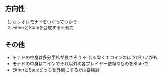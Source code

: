 ## 方向性
1. オレオレモナドをつくってつかう
2. EitherとStateを合成する←有力

## その他
* モナドの中身は多分手札が良さそう <- じゃなくてコインのほうがいいかも
* モナドの中身はコインでそれ以外の各プレイヤー依存なものをStateで
* EitherとStateどっちを外側にするかは要検討

